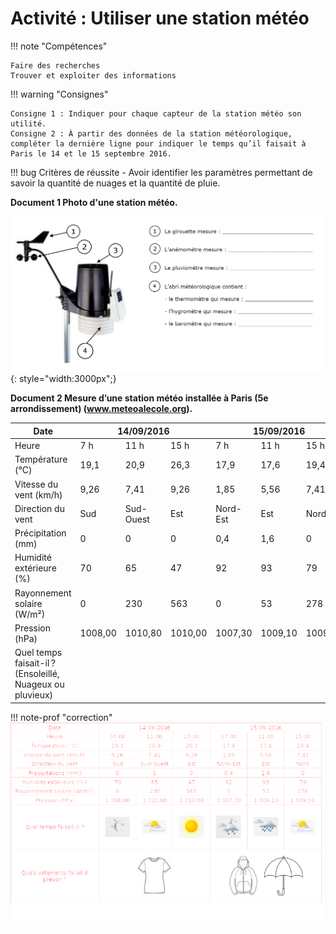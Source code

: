 # Activité : Utiliser une station météo

!!! note "Compétences"

    Faire des recherches 
    Trouver et exploiter des informations


!!! warning "Consignes"

    Consigne 1 : Indiquer pour chaque capteur de la station météo son utilité.  
    Consigne 2 : À partir des données de la station météorologique, compléter la dernière ligne pour indiquer le temps qu’il faisait à Paris le 14 et le 15 septembre 2016.
    
!!! bug Critères de réussite
    - Avoir identifier les paramètres permettant de savoir la quantité de nuages et la quantité de pluie.





**Document 1 Photo d'une station météo.**

![](Pictures/stationMeteo.png){: style="width:3000px";} 


**Document 2 Mesure d’une station météo installée à Paris (5e arrondissement) (www.meteoalecole.org).**

<table>
<thead>
  <tr>
    <th>Date</th>
    <th colspan="3">14/09/2016</th>
    <th colspan="3">15/09/2016</th>
  </tr>
</thead>
<tbody>
  <tr>
    <td> 			Heure 		</td>
    <td> 			7 h 		</td>
    <td> 			11 h 		</td>
    <td> 			15 h 		</td>
    <td> 			7 h 		</td>
    <td> 			11 h 		</td>
    <td> 			15 h 		</td>
  </tr>
  <tr>
    <td> 			Température (°C) 		</td>
    <td> 			19,1 		</td>
    <td> 			20,9 		</td>
    <td> 			26,3 		</td>
    <td> 			17,9 		</td>
    <td> 			17,6 		</td>
    <td> 			19,4 		</td>
  </tr>
  <tr>
    <td> 			Vitesse du vent (km/h) 		</td>
    <td> 			9,26 		</td>
    <td> 			7,41 		</td>
    <td> 			9,26 		</td>
    <td> 			1,85 		</td>
    <td> 			5,56 		</td>
    <td> 			7,41 		</td>
  </tr>
  <tr>
    <td> 			Direction du vent 		</td>
    <td> 			Sud 		</td>
    <td> 			Sud-Ouest 		</td>
    <td> 			Est 		</td>
    <td> 			Nord-Est 		</td>
    <td> 			Est 		</td>
    <td> 			Nord 		</td>
  </tr>
  <tr>
    <td> 			Précipitation (mm) 		</td>
    <td> 			0 		</td>
    <td> 			0 		</td>
    <td> 			0 		</td>
    <td> 			0,4 		</td>
    <td> 			1,6 		</td>
    <td> 			0 		</td>
  </tr>
  <tr>
    <td> 			Humidité extérieure (%) 		</td>
    <td> 			70 		</td>
    <td> 			65 		</td>
    <td> 			47 		</td>
    <td> 			92 		</td>
    <td> 			93 		</td>
    <td> 			79 		</td>
  </tr>
  <tr>
    <td> 			Rayonnement solaire (W/m²) 		</td>
    <td> 			0 		</td>
    <td> 			230 		</td>
    <td> 			563 		</td>
    <td> 			0 		</td>
    <td> 			53 		</td>
    <td> 			278 		</td>
  </tr>
  <tr>
    <td> 			Pression (hPa) 		</td>
    <td> 			1008,00 		</td>
    <td> 			1010,80 		</td>
    <td> 			1010,00 		</td>
    <td> 			1007,30 		</td>
    <td> 			1009,10 		</td>
    <td> 			1009,50 		</td>
  </tr>
  <tr>
    <td> 			Quel temps faisait-il ?<br> (Ensoleillé, Nuageux ou pluvieux) 		</td>
    <td> 	</td>
    <td> 		</td>
    <td> 				</td>
    <td> 					</td>
    <td> 		 		</td>
    <td> 		 		</td>
  </tr>
</tbody>
</table>

!!! note-prof "correction"
    ![Alt text](Pictures/correctionStationMeteo.png)
